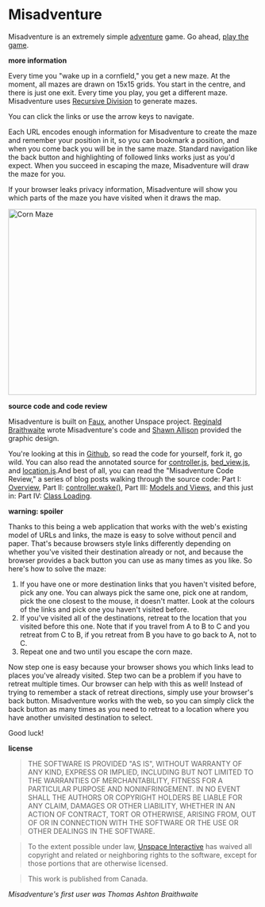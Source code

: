Misadventure
===

Misadventure is an extremely simple [adventure][a] game. Go ahead, [play the game][play].

**more information**

Every time you "wake up in a cornfield," you get a new maze. At the moment, all mazes are drawn on 15x15 grids. You start in the centre, and there is just one exit. Every time you play, you get a different maze. Misadventure uses [Recursive Division][r] to generate mazes.

You can click the links or use the arrow keys to navigate.

Each URL encodes enough information for Misadventure to create the maze and remember your position in it, so you can bookmark a position, and when you come back you will be in the same maze. Standard navigation like the back button and highlighting of followed links works just as you'd expect. When you succeed in escaping the maze, Misadventure will draw the maze for you.

If your browser leaks privacy information, Misadventure will show you which parts of the maze you have visited when it draws the map.

<a href="http://www.flickr.com/photos/vkareh/2997275679/" title="Corn Maze by vkareh, on Flickr"><img src="http://farm4.static.flickr.com/3205/2997275679_9ff3cfd478.jpg" width="500" height="375" alt="Corn Maze" /></a>

**source code and code review**

Misadventure is built on [Faux][f], another Unspace project. [Reginald Braithwaite][rb] wrote Misadventure's code and [Shawn Allison][s] provided the graphic design.

You're looking at this in [Github][source], so read the code for yourself, fork it, go wild. You can also read the annotated source for [controller.js][cjs], [bed_view.js][bvjs], and [location.js][ljs].And best of all, you can read the "Misadventure Code Review," a series of blog posts walking through the source code: Part I: [Overview][pi], Part II: [controller.wake()][pii], Part III: [Models and Views][piii], and this just in: Part IV: [Class Loading][piv].

**warning: spoiler**

Thanks to this being a web application that works with the web's existing model of URLs and links, the maze is easy to solve without pencil and paper. That's because browsers style links differently depending on whether you've visited their destination already or not, and because the browser provides a back button you can use as many times as you like. So here's how to solve the maze:

1. If you have one or more destination links that you haven't visited before, pick any one. You can always pick the same one, pick one at random, pick the one closest to the mouse, it doesn't matter. Look at the colours of the links and pick one you haven't visited before.
2. If you've visited all of the destinations, retreat to the location that you visited before this one. Note that if you travel from A to B to C and you retreat from C to B, if you retreat from B you have to go back to A, not to C.
3. Repeat one and two until you escape the corn maze.

Now step one is easy because your browser shows you which links lead to places you've already visited. Step two can be a problem if you have to retreat multiple times. Our browser can help with this as well! Instead of trying to remember a stack of retreat directions, simply use your browser's back button. Misadventure works with the web, so you can simply click the back button as many times as you need to retreat to a location where you have another unvisited destination to select.

Good luck!

**license**

> THE SOFTWARE IS PROVIDED "AS IS", WITHOUT WARRANTY OF ANY KIND, EXPRESS OR
IMPLIED, INCLUDING BUT NOT LIMITED TO THE WARRANTIES OF MERCHANTABILITY,
FITNESS FOR A PARTICULAR PURPOSE AND NONINFRINGEMENT. IN NO EVENT SHALL THE
AUTHORS OR COPYRIGHT HOLDERS BE LIABLE FOR ANY CLAIM, DAMAGES OR OTHER
LIABILITY, WHETHER IN AN ACTION OF CONTRACT, TORT OR OTHERWISE, ARISING FROM,
OUT OF OR IN CONNECTION WITH THE SOFTWARE OR THE USE OR OTHER DEALINGS IN
THE SOFTWARE.

> To the extent possible under law, [Unspace Interactive][ui] has waived all copyright 
and related or neighboring rights to the software, except for those portions
that are otherwise licensed.

> This work is published from Canada.

*Misadventure's first user was Thomas Ashton Braithwaite*

[a]: http://www.digitalhumanities.org/dhq/vol/001/2/000009/000009.html
[f]: https://github.com/raganwald/faux
[play]: http://raganwald.github.com/faux/examples/misadventure/
[r]: http://weblog.jamisbuck.org/2011/1/12/maze-generation-recursive-division-algorithm
[j]: http://weblog.jamisbuck.org/
[rb]: http://reginald.braythwayt.com
[source]: http://github.com/raganwald/faux/tree/master/examples/misadventure
[docco]: https://github.com/raganwald/homoiconic/blob/master/2010/11/docco.md "A new way to think about programs"
[cjs]: http://raganwald.github.com/faux/examples/misadventure/docs/controller.html
[bvjs]: http://raganwald.github.com/faux/examples/misadventure/docs/bed_view.html
[ljs]: http://raganwald.github.com/faux/examples/misadventure/docs/location.html
[s]: http://yayinternets.com/
[ui]: http://unspace.ca
[pi]: http://github.com/raganwald/homoiconic/tree/master/2011/01/misadventure_part_i.md#readme
[pii]: http://github.com/raganwald/homoiconic/tree/master/2011/01/misadventure_part_ii.md#readme
[piii]: http://github.com/raganwald/homoiconic/tree/master/2011/01/misadventure_part_iii.md#readme
[piv]: http://github.com/raganwald/homoiconic/tree/master/2011/02/misadventure_part_iv.md#readme